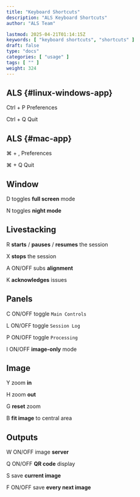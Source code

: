 ```yaml
---
title: "Keyboard Shortcuts"
description: "ALS Keyboard Shortcuts"
author: "ALS Team"

lastmod: 2025-04-21T01:14:15Z
keywords: [ "keyboard shortcuts", "shortcuts" ]
draft: false
type: "docs"
categories: [ "usage" ]
tags: [ "" ]
weight: 324
---
```


<div class="row">
<div class="col-md-3">

## ALS <i class="fa-brands fa-linux"></i> <i class="fa-brands fa-windows"></i> {#linux-windows-app}

<span class='als-ks'>Ctrl</span> + <span class='als-ks'>P</span>   Preferences
 
<span class='als-ks'>Ctrl</span> + <span class='als-ks'>Q</span>   Quit


</div>

<div class="col-md-3">

## ALS <i class="fa-brands fa-apple"></i> {#mac-app}

  <span class='als-ks'>⌘</span> + <span class='als-ks'>,</span>  Preferences
 
<span class='als-ks'>⌘</span> + <span class='als-ks'>Q</span>  Quit


</div>

<div class="col-md-6">

## Window

<span class='als-ks'>D</span> toggles **full screen** mode

<span class='als-ks'>N</span> toggles **night mode**

</div>
</div>

<div class="row">
<div class="col-md-6">

## Livestacking

<span class='als-ks'>R</span> **starts** / **pauses** / **resumes** the session

<span class='als-ks'>X</span> **stops** the session

<span class='als-ks'>A</span> ON/OFF subs **alignment**

<span class='als-ks'>K</span> **acknowledges** issues
</div>
<div class="col-md-6">

## Panels

<span class='als-ks'>C</span> ON/OFF toggle `Main Controls`

<span class='als-ks'>L</span> ON/OFF toggle `Session Log`

<span class='als-ks'>P</span> ON/OFF toggle `Processing`

<span class='als-ks'>I</span> ON/OFF **image-only** mode

</div>
</div>

<div class="row">
<div class="col-md-6">

## Image

<span class='als-ks'>Y</span> zoom **in**

<span class='als-ks'>H</span> zoom **out**

<span class='als-ks'>G</span> **reset** zoom

<span class='als-ks'>B</span> **fit image** to central area
</div>
<div class="col-md-6">

## Outputs

<span class='als-ks'>W</span> ON/OFF image **server**

<span class='als-ks'>Q</span> ON/OFF **QR code** display

<span class='als-ks'>S</span> save **current image**

<span class='als-ks'>F</span> ON/OFF save **every next image**
</div>
</div>